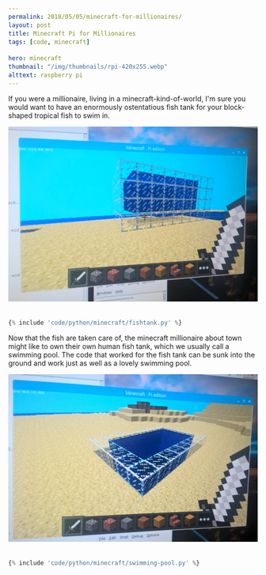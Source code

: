 ```yaml
---
permalink: 2018/05/05/minecraft-for-millionaires/
layout: post
title: Minecraft Pi for Millionaires
tags: [code, minecraft]

hero: minecraft
thumbnail: "/img/thumbnails/rpi-420x255.webp"
alttext: raspberry pi
---
```


If you were a millionaire, living in a minecraft-kind-of-world, I'm sure you would want to have an enormously ostentatious fish tank for your block-shaped
tropical fish to swim in.

<img src="/img/posts/minecraft-millionaires/fish-tank.webp" alt="fish tank" class="u-max-full-width" />

```python

{% include 'code/python/minecraft/fishtank.py' %}

```

Now that the fish are taken care of, the minecraft millionaire about town might like to own their own human fish tank, which we usually call a swimming pool. The code that worked for the fish tank can be sunk into the ground and work just as well as a lovely swimming pool.

<img src="/img/posts/minecraft-millionaires/swimming-pool.webp" alt="swimming pool" class="u-max-full-width" />

```python

{% include 'code/python/minecraft/swimming-pool.py' %}

```
